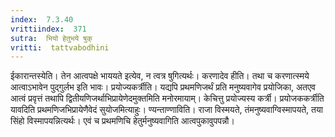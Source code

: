 ```yaml
---
index:  7.3.40
vrittiindex:  371
sutra:  भियो हेतुभये षुक्
vritti:  tattvabodhini 
---
```


ईकारान्तस्येति। तेन आत्वपक्षे भाययते इत्येव, न त्वत्र षुगित्यर्थः। करणादेव हीति। तथा च करणात्स्मये आत्वाऽभावेन पुद्गुर्लभ इति भावः। प्रयोज्यकर्त्रीति। यद्यपि प्रथमणिजर्थं प्रति मनुष्यवागेव प्रयोजिका, अतएव आत्वं प्रवृत्तं तथापि द्वितीयणिजर्थाभिप्रायेणेदमुक्तमिति मनोरमायाम्। केचित्तु प्रयोज्यस्य कर्त्री। प्रयोजककर्त्रीति यावदिति प्रथमणिजभिप्रायेणैवेदं सुयोजमित्याहुः। ण्यन्ताण्णाविति। राजा विस्मयते, तंमनुष्यवाग्विस्मापयते, तया सिंहो विस्मापयन्नित्यर्थः। एवं च प्रथमणिचि हेतुर्मनुष्यवागिति आत्वपुकावुपपन्नौ। 

